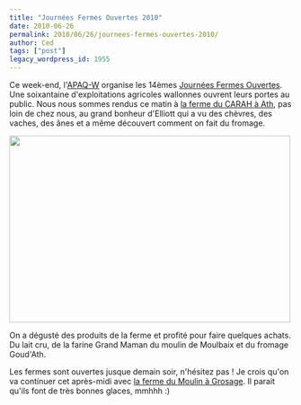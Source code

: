 ```yaml
---
title: "Journées Fermes Ouvertes 2010"
date: 2010-06-26
permalink: 2010/06/26/journees-fermes-ouvertes-2010/
author: Ced
tags: ["post"]
legacy_wordpress_id: 1955
---
```


Ce week-end, l'[APAQ-W](http://www.apaqw.be) organise les 14èmes [Journées Fermes Ouvertes](http://www.jfo.be). Une soixantaine d'exploitations agricoles wallonnes ouvrent leurs portes au public. Nous nous sommes rendus ce matin à [la ferme du CARAH à Ath](http://www.carah.be/), pas loin de chez nous, au grand bonheur d'Elliott qui a vu des chèvres, des vaches, des ânes et a même découvert comment on fait du fromage.

<img title="4735456380_735728590f" src="https://64k.be/wp-content/uploads/2010/06/4735456380_735728590f.jpg" alt="" width="500" height="333" />

<!-- excerpt -->

On a dégusté des produits de la ferme et profité pour faire quelques achats. Du lait cru, de la farine Grand Maman du moulin de Moulbaix et du fromage Goud'Ath.

Les fermes sont ouvertes jusque demain soir, n'hésitez pas ! Je crois qu'on va continuer cet après-midi avec [la ferme du Moulin à Grosage](http://www.apaqw.be/listeShow.asp?idLayout=34&amp;idT=1&amp;idform=2&amp;idrep=3357). Il parait qu'ils font de très bonnes glaces, mmhhh :)
